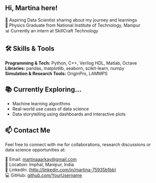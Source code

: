 ## Hi, Martina here!

🌱 Aspiring Data Scientist sharing about my journey and learnings<br/>
🔭 Physics Graduate from National Institute of Technology, Manipur<br/>
📊 Currently an intern at SkillCraft Technology<br/>

## 🛠️ Skills & Tools

**Programming & Tech:** Python, C++, Verilog HDL, Matlab, Octave <br/>
**Libraries:** pandas, matplotlib, seaborn, scikit-learn, numpy<br/>
**Simulation & Research Tools:** OriginPro, LAMMPS<br/>

## 📚 Currently Exploring...

- Machine learning algorithms  <br/>
- Real-world use cases of data science<br/>
- Data storytelling using dashboards and interactive plots  <br/>

## 📫 Contact Me

Feel free to connect with me for collaborations, research discussions or data science opportunities at:<br/>

📧 Email: [martinaaarkay@gmail.com](mailto:martinaaarkay@gmail.com)  <br/>
📍 Location: Imphal, Manipur, India  <br/>
🔗 LinkedIn: [(http://linkedin.com/in/martina-75935b1bb)](http://linkedin.com/in/martina-75935b1bb)<br/>
💻 GitHub: [github.com/YourUsername](https://github.com/YourUsername)
